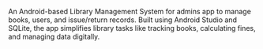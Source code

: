 An Android-based Library Management System for admins app to manage books, users, and issue/return records. Built using Android Studio and SQLite, the app simplifies library tasks like tracking books, calculating fines, and managing data digitally.
